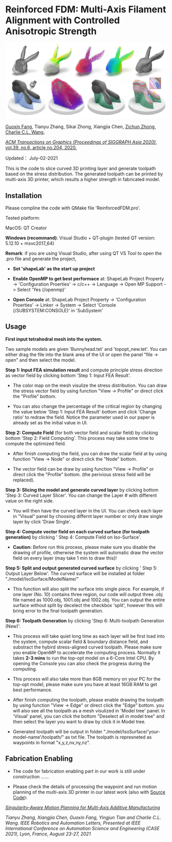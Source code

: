 # Reinforced FDM: Multi-Axis Filament Alignment with Controlled Anisotropic Strength

![](Library/framework.jpg)

[Guoxin Fang](https://guoxinfang.github.io/),
Tianyu Zhang, Sikai Zhong, Xiangjia Chen, 
[Zichun Zhong](https://zichunzhong.github.io/),
[Charlie C.L. Wang](https://mewangcl.github.io/), 

[*ACM Transactions on Graphics (Proceedings of SIGGRAPH Asia 2020)*, vol.39, no.6, article no.204, 2020.](https://dl.acm.org/doi/abs/10.1145/3414685.3417834)

Updated： July-02-2021

This is the code to slice curved 3D printing layer and generate toolpath based on the stress distribution. The generated toolpath can be printed by multi-axis 3D printer, which results a higher strength in fabricated model.

## Installation

Please compline the code with QMake file 'ReinforcedFDM.pro'.

Tested platform: 

MacOS: QT Creator 

**Windows (recommand)**: Visual Studio + QT-plugin (tested QT version: 5.12.10 + msvc2017_64)

**Remark**: if you are using Visual Studio, after using QT VS Tool to open the .pro file and generate the project,

- **Set 'shapeLab' as the start up project**

- **Enable OpenMP to get best performace** at: ShapeLab Project Property -> 'Configuration Proerties' -> c/c++ -> Language -> Open MP Support -> Select 'Yes (/openmp)'

- **Open Console** at: ShapeLab Project Property -> 'Configuration Proerties' -> Linker -> System -> Select 'Console (/SUBSYSTEM:CONSOLE)' in 'SubSystem'

## Usage

**First input tetrahedral mesh into the system.**

Two sample models are given 'Bunnyhead.tet' and 'topopt_new.tet'. You can either drag the file into the blank area of the UI or open the panel "file -> open" and then select the model.

**Step 1: Input FEA simulation result** and compute principle stress direction as vector field by clicking bottom 'Step 1: Input FEA Result'.

- The color map on the mesh visulize the stress distribution. You can draw the stress vector field by using function "View -> Profile" or direct click the "Profile" bottom.

- You can also change the percentage of the critical region by changing the value below 'Step 1: Input FEA Result' bottom and click 'Change ratio' to redraw the field. Notice the parameter used in our paper is already set as the initial value in UI.

**Step 2: Compute Field** (for both vector field and scalar field) by clicking bottom 'Step 2: Field Computing'. This process may take some time to compute the optimized field.

- After finish computing the field, you can draw the scalar field at by using function "View -> Node" or direct click the "Node" bottom.

- The vector field can be draw by using function "View -> Profile" or direct click the "Profile" bottom. (the perivious stress field will be replaced).

**Step 3: Slicing the model and generate curved layer** by clicking bottom 'Step 3: Curved Layer Slicer'. You can change the Layer # with different value on the right side.

- You will then have the curved layer in the UI. You can check each layer in "Visual" panel by choosing differnt layer number or only draw single layer by click 'Draw Single'.

**Step 4: Compute vector field on each curved surface (for toolpath generation)** by clicking ' Step 4: Compute Field on Iso-Surface'.

- **Caution:** Before run this process, please make sure you disable the drawing of profile, otherwise the system will automatic draw the vector field on every layer (may take 1 min to draw this)!

**Step 5: Split and output generated curved surface** by clicking ' Step 5: Output Layer Below'. The curved surface will be installed at folder "./model/IsoSurface/ModelName/"

- This function will also split the surface into single piece. For example, if one layer (No. 10) contains three region, our code will output three .obj file named as 1000.obj, 1001.obj and 1002.obj. 
You can output the entire surface without split by decelect the checkbox 'split', however this will bring error to the final toolpath generation.

**Step 6: Toolpath Generation** by clicking 'Step 6: Multi-toolpath Generation (New)'.

- This process will take quiet long time as each layer will be first load into the system, compute scalar field & boundary distance field, and substract the hybird stress-aligned curved toolpath.
Please make sure you enable OpenMP to accelerate the computing process. Normally it takes **2-3 mins** to run the top-opt model on a 6-Core Intel CPU.
By opening the Console you can also check the progress during the computing.

- This process will also take more than 8GB memory on your PC for the top-opt model, please make sure you have at least 16GB RAM to get best performance.

- After finish computing the toolpath, please enable drawing the toolpath by using function "View -> Edge" or direct click the "Edge" bottom.
you will also see all the toolpath as a mesh visulized in 'Model tree' panel. In 'Visual' panel, you can click the bottom "Deselect all in model tree" and then select the layer you want to draw by click it in Model tree.

- Generated toolpath will be output in folder "./model/IsoSurface/'your-model-name'/toolpath/" as txt file. The toolpath is represneted as waypoints in format "x,y,z,nx,ny,nz".

## Fabrication Enabling

- The code for fabrication enabling part in our work is still under construction ......

- Please check the details of processing the waypoint and run motion planning of the multi-axis 3D printer in our latest work (also with [Source Code](https://github.com/zhangty019/MultiAxis_3DP_MotionPlanning)):

[*Singularity-Aware Motion Planning for Multi-Axis Additive Manufacturing*](https://ieeexplore.ieee.org/document/9462416)

*Tianyu Zhang, Xiangjia Chen, Guoxin Fang, Yingjun Tian and Charlie C.L. Wang. IEEE Robotics and Automation Letters, Presented at IEEE International Conference on Automation Science and Engineering (CASE 2021), Lyon, France, August 23-27, 2021*
